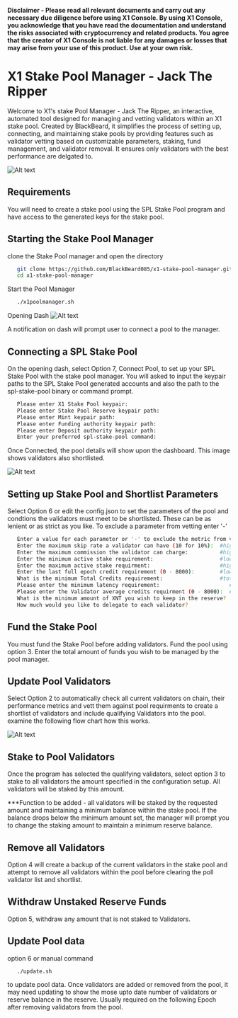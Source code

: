 **Disclaimer - Please read all relevant documents and carry out any necessary due diligence before using X1 Console. By using X1 Console, you acknowledge that you have read the documentation and understand the risks associated with cryptocurrency and related products. You agree that the creator of X1 Console is not liable for any damages or losses that may arise from your use of this product. Use at your own risk.**

# X1 Stake Pool Manager - Jack The Ripper
Welcome to X1's stake Pool Manager - Jack The Ripper, an interactive, automated tool designed for managing and vetting validators within an X1 stake pool. Created by BlackBeard, it simplifies the process of setting up, connecting, and maintaining stake pools by providing features such as validator vetting based on customizable parameters, staking, fund management, and validator removal. It ensures only validators with the best performance are delgated to.

![Alt text](https://raw.githubusercontent.com/BlackBeard085/Images/refs/heads/main/JackTheRipper.jpg)

## Requirements
You will need to create a stake pool using the SPL Stake Pool program and have access to the generated keys for the stake pool.

## Starting the Stake Pool Manager
clone the Stake Pool manager and open the directory

```bash
   git clone https://github.com/BlackBeard085/x1-stake-pool-manager.git
   cd x1-stake-pool-manager
   ```
Start the Pool Manager
```bash
   ./x1poolmanager.sh
   ```

Opening Dash
![Alt text](https://raw.githubusercontent.com/BlackBeard085/Images/refs/heads/main/NoPoolConnected.jpg)

A notification on dash will prompt user to connect a pool to the manager.

## Connecting a SPL Stake Pool

On the opening dash, select Option 7, Connect Pool, to set up your SPL Stake Pool with the stake pool manager. You will asked to input the keypair paths to the SPL Stake Pool generated accounts and also the path to the spl-stake-pool binary or command prompt. 

```bash
   Please enter X1 Stake Pool keypair:
   Please enter Stake Pool Reserve keypair path:
   Please enter Mint keypair path:
   Please enter Funding authority keypair path:
   Please enter Deposit authority keypair path:
   Enter your preferred spl-stake-pool command:
   ```

Once Connected, the pool details will show upon the dashboard. This image shows validators also shortlisted.

![Alt text](https://raw.githubusercontent.com/BlackBeard085/Images/refs/heads/main/StakePoolManagerMenu.jpg)

## Setting up Stake Pool and Shortlist Parameters
Select Option 6 or edit the config.json to set the parameters of the pool and condtions the validators must meet to be shortlisted.
These can be as lenient or as strict as you like. To exclude a parameter from vetting enter '-'

```bash
   Enter a value for each parameter or '-' to exclude the metric from vetting
   Enter the maximum skip rate a validator can have (10 for 10%):  #higher skip rates will be excluded from the pool
   Enter the maximum commission the validator can charge:          #higher commisions will be excluded from the pool
   Enter the minimum active stake requirement:                     #lower stake will be excluded from the pool
   Enter the maximum active stake requirment:                      #higher stake will be excluded from the pool
   Enter the last full epoch credit requirement (0 - 8000):        #lower credits earned will be excluded
   What is the minimum Total Credits requirement:                  #total credits will enforce minimum uptime requirement
   Please enter the minimum latency requirement:                      #higher latency will be excluded
   Please enter the Validator average credits requirment (0 - 8000):  #lower average credits will be excluded.
   What is the minimum amount of XNT you wish to keep in the reserve? 
   How much would you like to delegate to each validator? 
   ```

## Fund the Stake Pool
You must fund the Stake Pool before adding validators. Fund the pool using option 3. Enter the total amount of funds you wish to be managed by the pool manager.

## Update Pool Validators
Select Option 2 to automatically check all current validators on chain, their performance metrics and vett them against pool requirments to create a shortlist of validators and include qualifying Validators into the pool. examine the following flow chart how this works.


![Alt text](https://raw.githubusercontent.com/BlackBeard085/Images/refs/heads/main/StakepoolManagerFlowchart.jpg)

## Stake to Pool Validators
Once the program has selected the qualifying validators, select option 3 to stake to all validators the amount specified in the configuration setup. All validators will be staked by this amount.

***Function to be added - all validators will be staked by the requested amount and maintaining a minimum balance within the stake pool. If the balance drops below the minimum amount set, the manager will prompt you to change the staking amount to maintain a minimum reserve balance.

## Remove all Validators
Option 4 will create a backup of the current validators in the stake pool and attempt to remove all validators within the pool before clearing the poll validator list and shortlist.

## Withdraw Unstaked Reserve Funds
Option 5, withdraw any amount that is not staked to Validators.

## Update Pool data
option 6 or manual command
```bash
   ./update.sh
   ```
to update pool data. Once validators are added or removed from the pool, it may need updating to show the mose upto date number of validators or reserve balance in the reserve. Usually required on the following Epoch after removing validators from the pool.




